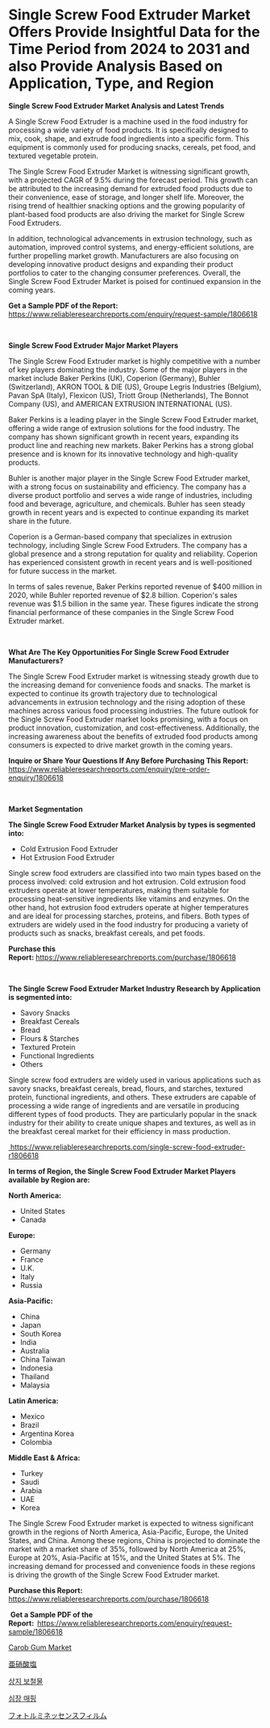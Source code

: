 <p><h1>Single Screw Food Extruder Market Offers Provide Insightful Data for the Time Period from 2024 to 2031 and also Provide Analysis Based on Application, Type, and Region</h1></p><p><strong>Single Screw Food Extruder Market Analysis and Latest Trends</strong></p>
<p><p>A Single Screw Food Extruder is a machine used in the food industry for processing a wide variety of food products. It is specifically designed to mix, cook, shape, and extrude food ingredients into a specific form. This equipment is commonly used for producing snacks, cereals, pet food, and textured vegetable protein.</p><p>The Single Screw Food Extruder Market is witnessing significant growth, with a projected CAGR of 9.5% during the forecast period. This growth can be attributed to the increasing demand for extruded food products due to their convenience, ease of storage, and longer shelf life. Moreover, the rising trend of healthier snacking options and the growing popularity of plant-based food products are also driving the market for Single Screw Food Extruders.</p><p>In addition, technological advancements in extrusion technology, such as automation, improved control systems, and energy-efficient solutions, are further propelling market growth. Manufacturers are also focusing on developing innovative product designs and expanding their product portfolios to cater to the changing consumer preferences. Overall, the Single Screw Food Extruder Market is poised for continued expansion in the coming years.</p></p>
<p><strong>Get a Sample PDF of the Report:&nbsp;</strong> <a href="https://www.reliableresearchreports.com/enquiry/request-sample/1806618">https://www.reliableresearchreports.com/enquiry/request-sample/1806618</a></p>
<p>&nbsp;</p>
<p><strong>Single Screw Food Extruder Major Market Players</strong></p>
<p><p>The Single Screw Food Extruder market is highly competitive with a number of key players dominating the industry. Some of the major players in the market include Baker Perkins (UK), Coperion (Germany), Buhler (Switzerland), AKRON TOOL & DIE (US), Groupe Legris Industries (Belgium), Pavan SpA (Italy), Flexicon (US), Triott Group (Netherlands), The Bonnot Company (US), and AMERICAN EXTRUSION INTERNATIONAL (US).</p><p>Baker Perkins is a leading player in the Single Screw Food Extruder market, offering a wide range of extrusion solutions for the food industry. The company has shown significant growth in recent years, expanding its product line and reaching new markets. Baker Perkins has a strong global presence and is known for its innovative technology and high-quality products.</p><p>Buhler is another major player in the Single Screw Food Extruder market, with a strong focus on sustainability and efficiency. The company has a diverse product portfolio and serves a wide range of industries, including food and beverage, agriculture, and chemicals. Buhler has seen steady growth in recent years and is expected to continue expanding its market share in the future.</p><p>Coperion is a German-based company that specializes in extrusion technology, including Single Screw Food Extruders. The company has a global presence and a strong reputation for quality and reliability. Coperion has experienced consistent growth in recent years and is well-positioned for future success in the market.</p><p>In terms of sales revenue, Baker Perkins reported revenue of $400 million in 2020, while Buhler reported revenue of $2.8 billion. Coperion's sales revenue was $1.5 billion in the same year. These figures indicate the strong financial performance of these companies in the Single Screw Food Extruder market.</p></p>
<p>&nbsp;</p>
<p><strong>What Are The Key Opportunities For Single Screw Food Extruder Manufacturers?</strong></p>
<p><p>The Single Screw Food Extruder market is witnessing steady growth due to the increasing demand for convenience foods and snacks. The market is expected to continue its growth trajectory due to technological advancements in extrusion technology and the rising adoption of these machines across various food processing industries. The future outlook for the Single Screw Food Extruder market looks promising, with a focus on product innovation, customization, and cost-effectiveness. Additionally, the increasing awareness about the benefits of extruded food products among consumers is expected to drive market growth in the coming years.</p></p>
<p><strong>Inquire or Share Your Questions If Any Before Purchasing This Report:</strong> <a href="https://www.reliableresearchreports.com/enquiry/pre-order-enquiry/1806618">https://www.reliableresearchreports.com/enquiry/pre-order-enquiry/1806618</a></p>
<p>&nbsp;</p>
<p><strong>Market Segmentation</strong></p>
<p><strong>The Single Screw Food Extruder Market Analysis by types is segmented into:</strong></p>
<p><ul><li>Cold Extrusion Food Extruder</li><li>Hot Extrusion Food Extruder</li></ul></p>
<p><p>Single screw food extruders are classified into two main types based on the process involved: cold extrusion and hot extrusion. Cold extrusion food extruders operate at lower temperatures, making them suitable for processing heat-sensitive ingredients like vitamins and enzymes. On the other hand, hot extrusion food extruders operate at higher temperatures and are ideal for processing starches, proteins, and fibers. Both types of extruders are widely used in the food industry for producing a variety of products such as snacks, breakfast cereals, and pet foods.</p></p>
<p><strong>Purchase this Report:&nbsp;</strong><a href="https://www.reliableresearchreports.com/purchase/1806618">https://www.reliableresearchreports.com/purchase/1806618</a></p>
<p>&nbsp;</p>
<p><strong>The Single Screw Food Extruder Market Industry Research by Application is segmented into:</strong></p>
<p><ul><li>Savory Snacks</li><li>Breakfast Cereals</li><li>Bread</li><li>Flours & Starches</li><li>Textured Protein</li><li>Functional Ingredients</li><li>Others</li></ul></p>
<p><p>Single screw food extruders are widely used in various applications such as savory snacks, breakfast cereals, bread, flours, and starches, textured protein, functional ingredients, and others. These extruders are capable of processing a wide range of ingredients and are versatile in producing different types of food products. They are particularly popular in the snack industry for their ability to create unique shapes and textures, as well as in the breakfast cereal market for their efficiency in mass production.</p></p>
<p><a href="https://www.reliableresearchreports.com/single-screw-food-extruder-r1806618">&nbsp;https://www.reliableresearchreports.com/single-screw-food-extruder-r1806618</a></p>
<p><strong>In terms of Region, the Single Screw Food Extruder Market Players available by Region are:</strong></p>
<p>
    <p> <strong> North America: </strong>
        <ul>
            <li>United States</li>
            <li>Canada</li>
        </ul>
        </p> 
    <p> <strong> Europe: </strong>
        <ul>
            <li>Germany</li>
            <li>France</li>
            <li>U.K.</li>
            <li>Italy</li>
            <li>Russia</li>
        </ul>
        </p> 
    <p> <strong> Asia-Pacific: </strong>
        <ul>
            <li>China</li>
            <li>Japan</li>
            <li>South Korea</li>
            <li>India</li>
            <li>Australia</li>
            <li>China Taiwan</li>
            <li>Indonesia</li>
            <li>Thailand</li>
            <li>Malaysia</li>
        </ul>
        </p> 
    <p> <strong> Latin America: </strong>
        <ul>
            <li>Mexico</li>
            <li>Brazil</li>
            <li>Argentina Korea</li>
            <li>Colombia</li>
        </ul>
        </p> 
    <p> <strong> Middle East & Africa: </strong>
        <ul>
            <li>Turkey</li>
            <li>Saudi</li>
            <li>Arabia</li>
            <li>UAE</li>
            <li>Korea</li>
        </ul>
    </p>
    </p>
<p><p>The Single Screw Food Extruder market is expected to witness significant growth in the regions of North America, Asia-Pacific, Europe, the United States, and China. Among these regions, China is projected to dominate the market with a market share of 35%, followed by North America at 25%, Europe at 20%, Asia-Pacific at 15%, and the United States at 5%. The increasing demand for processed and convenience foods in these regions is driving the growth of the Single Screw Food Extruder market.</p></p>
<p><strong>Purchase this Report: </strong><a href="https://www.reliableresearchreports.com/purchase/1806618">https://www.reliableresearchreports.com/purchase/1806618</a></p>
<p>&nbsp;<strong>Get a Sample PDF of the Report:&nbsp;&nbsp;</strong><a href="https://www.reliableresearchreports.com/enquiry/request-sample/1806618">https://www.reliableresearchreports.com/enquiry/request-sample/1806618</a></p>
<p><strong></strong></p>
<p><p><a href="https://issuu.com/reportprime-2/docs/carob-gum-market-size-2030.pptx">Carob Gum Market</a></p><p><a href="https://github.com/nemesis2824/Market-Research-Report-List-1/blob/main/769428928036.md">亜硝酸塩</a></p><p><a href="https://medium.com/@alanperkins1921/%EC%83%81%EC%A7%80-%EA%B8%B0%EA%B4%80-%EC%9E%A5%EA%B4%80-%EC%8B%9C%EC%9E%A5-%EC%84%B1%EA%B3%B5%EC%A0%81%EC%9D%B8-%EB%B9%84%EC%A6%88%EB%8B%88%EC%8A%A4-%EC%A0%84%EB%9E%B5-%EC%98%88%EC%B8%A1-2031%EB%85%84%EA%B9%8C%EC%A7%80-8841dd3d9851">상지 보철물</a></p><p><a href="https://medium.com/@sybleferry/%EC%B9%B4%EB%94%94%EC%95%84%ED%81%AC-%EB%A7%B5%ED%95%91-%EC%8B%9C%EC%9E%A5-2031%EB%85%84%EA%B9%8C%EC%A7%80%EC%9D%98-%EB%8F%99%ED%96%A5-%EC%98%88%EC%B8%A1-%EB%B0%8F-%EA%B2%BD%EC%9F%81-%EB%B6%84%EC%84%9D-d060b14afd3c">심장 매핑</a></p><p><a href="https://github.com/pepo3k/Market-Research-Report-List-1/blob/main/700713528035.md">フォトルミネッセンスフィルム</a></p></p>